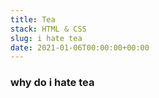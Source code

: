 ```yaml
---
title: Tea
stack: HTML & CSS
slug: i hate tea
date: 2021-01-06T00:00:00+00:00
---
```


### why do i hate tea
